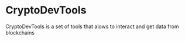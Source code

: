 # CryptoDevTools
CryptoDevTools is a set of tools that alows to interact and get data from blockchains
